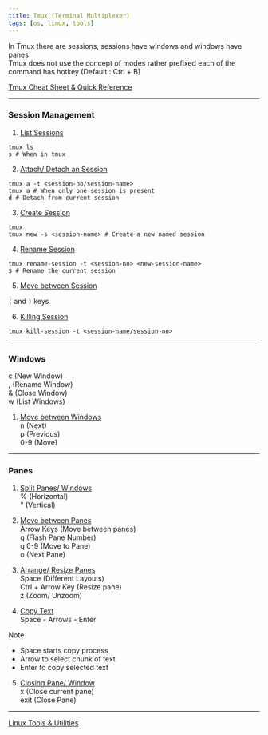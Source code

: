 ```yaml
---
title: Tmux (Terminal Multiplexer)
tags: [os, linux, tools]
---
```


In Tmux there are sessions, sessions have windows and windows have panes  
Tmux does not use the concept of modes rather prefixed each of the command has hotkey (Default : Ctrl + B)

[Tmux Cheat Sheet & Quick Reference](https://tmuxcheatsheet.com/)

---

### Session Management

1. <u>List Sessions</u>

````shell
tmux ls
s # When in tmux
````

2. <u>Attach/ Detach an Session</u>

````shell
tmux a -t <session-no/session-name>
tmux a # When only one session is present
d # Detach from current session
````

3. <u>Create Session</u>

````shell
tmux
tmux new -s <session-name> # Create a new named session
````

4. <u>Rename Session</u>

````shell
tmux rename-session -t <session-no> <new-session-name>
$ # Rename the current session
````

5. <u>Move between Session</u>

`(` and `)` keys

6. <u>Killing Session</u>

````shell
tmux kill-session -t <session-name/session-no>
````

---

### Windows

c (New Window)  
, (Rename Window)  
& (Close Window)  
w (List Windows)

1. <u>Move between Windows</u>  
   n (Next)  
   p (Previous)  
   0-9 (Move)

---

### Panes

1. <u>Split Panes/ Windows</u>  
   % (Horizontal)  
   " (Vertical)

2. <u>Move between Panes</u>  
   Arrow Keys (Move between panes)  
   q (Flash Pane Number)  
   q 0-9 (Move to Pane)  
   o (Next Pane)

3. <u>Arrange/ Resize Panes</u>  
   Space (Different Layouts)  
   Ctrl + Arrow Key (Resize pane)  
   z (Zoom/ Unzoom)

4. <u>Copy Text</u>  
   Space - Arrows - Enter 

 > [!NOTE]
 > * Space starts copy process
 > * Arrow to select chunk of text
 > * Enter to copy selected text

5. <u>Closing Pane/ Window</u>  
   x (Close current pane)  
   exit (Close Pane)

---

[Linux Tools & Utilities](Linux%20Tools%20&%20Utilities.md)